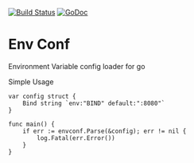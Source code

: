 [![Build Status](https://travis-ci.org/daemonl/envconf.go?branch=master)](https://travis-ci.org/daemonl/envconf.go)
[![GoDoc](https://godoc.org/github.com/daemonl/envconf.go?status.svg)](https://godoc.org/github.com/daemonl/envconf.go)

Env Conf
========

Environment Variable config loader for go

Simple Usage

```
var config struct {
	Bind string `env:"BIND" default:":8080"`
}

func main() {
	if err := envconf.Parse(&config); err != nil {
		log.Fatal(err.Error())
	}
}
```


